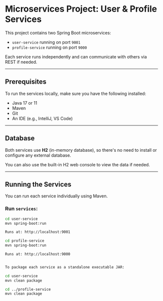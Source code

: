 # Microservices Project: User & Profile Services

This project contains two Spring Boot microservices:

- `user-service` running on port `9001`
- `profile-service` running on port `9000`

Each service runs independently and can communicate with others via REST if needed.

---

## Prerequisites

To run the services locally, make sure you have the following installed:

- Java 17 or 11
- Maven
- Git
- An IDE (e.g., IntelliJ, VS Code)

---

## Database

Both services use **H2** (in-memory database), so there's no need to install or configure any external database.

You can also use the built-in H2 web console to view the data if needed.

---

## Running the Services

You can run each service individually using Maven.

### Run `services`:

```bash
cd user-service
mvn spring-boot:run

Runs at: http://localhost:9001

cd profile-service
mvn spring-boot:run

Runs at: http://localhost:9000


To package each service as a standalone executable JAR:

cd user-service
mvn clean package

cd ../profile-service
mvn clean package



